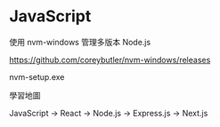 # JavaScript

使用 nvm-windows 管理多版本 Node.js

https://github.com/coreybutler/nvm-windows/releases

nvm-setup.exe

學習地圖

JavaScript → React → Node.js → Express.js → Next.js

